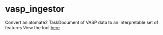 # vasp_ingestor
Convert an atomate2 TaskDocument of VASP data to an interpretable set of features
View the tool [here](https://nanohub.org/tools/vaspingestor)
